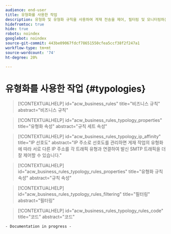 ```yaml
---
audience: end-user
title: 유형화를 사용한 작업
description: 유형화 및 유형화 규칙을 사용하여 게재 전송을 제어, 필터링 및 모니터링하는 방법에 대해 알아봅니다.
hidefromtoc: true
hide: true
robots: noindex
googlebot: noindex
source-git-commit: 443be09067fdcf78651550cfea5ccf38f2f247a1
workflow-type: tm+mt
source-wordcount: '74'
ht-degree: 20%

---
```



# 유형화를 사용한 작업 {#typologies}

>[!CONTEXTUALHELP]
>id="acw_business_rules"
>title="비즈니스 규칙"
>abstract="비즈니스 규칙"

>[!CONTEXTUALHELP]
>id="acw_business_rules_typology_properties"
>title="유형화 속성"
>abstract="규칙 세트 속성"

>[!CONTEXTUALHELP]
>id="acw_business_rules_typology_ip_affinity"
>title="IP 선호도"
>abstract="IP 주소로 선호도를 관리하면 게재 작업의 유형화에 따라 서로 다른 IP 주소를 각 트래픽 유형과 연결하여 발신 SMTP 트래픽을 더 잘 제어할 수 있습니다."

>[!CONTEXTUALHELP]
>id="acw_business_rules_typology_rules_properties"
>title="유형화 규칙 속성"
>abstract="규칙 속성"

>[!CONTEXTUALHELP]
>id="acw_business_rules_typology_rules_filtering"
>title="필터링"
>abstract="필터링"

>[!CONTEXTUALHELP]
>id="acw_business_rules_typology_rules_code"
>title="코드"
>abstract="코드"

`- Documentation in progress -`
